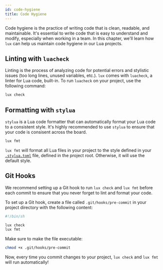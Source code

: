 ```yaml
---
id: code-hygiene
title: Code Hygiene
---
```


Code hygiene is the practice of writing code that is clean, readable, and
maintainable. It's essential to write code that is easy to understand and
modify, especially when working in a team. In this chapter, we'll learn how
`lux` can help us maintain code hygiene in our Lua projects.

## Linting with `luacheck`

Linting is the process of analyzing code for potential errors and stylistic issues (too long lines, unused variables, etc.).
`lux` comes with `luacheck`, a linter for Lua code, built-in. To run `luacheck` on your project, use the following command:

```sh
lux check
```

<!--TODO: Add output of `lux check` command for our current code and see if there are any issues.-->

## Formatting with `stylua`

`stylua` is a Lua code formatter that can automatically format your Lua code to a consistent style.
It's highly recommended to use `stylua` to ensure that your code is consisent across the board.

```sh
lux fmt
```

`lux fmt` will format all Lua files in your project to the style defined in
your
[`.stylua.toml`](https://github.com/JohnnyMorganz/StyLua?tab=readme-ov-file#options)
file, defined in the project root. Otherwise, it will use the default style.

## Git Hooks

We recommend setting up a Git hook to run `lux check` and `lux fmt` before
each commit to ensure that you never forget to lint and format your code.

To set up a Git hook, create a file called `.git/hooks/pre-commit` in your
project directory with the following content:

```sh
#!/bin/sh

lux check
lux fmt
```

Make sure to make the file executable:

```sh
chmod +x .git/hooks/pre-commit
```

Now, every time you commit changes to your project, `lux check` and `lux fmt` will run automatically!

